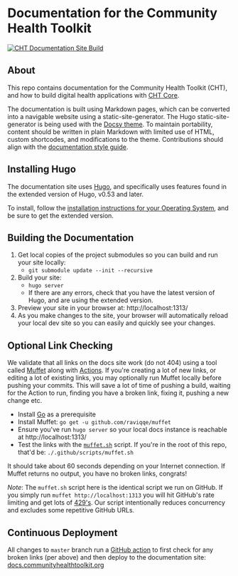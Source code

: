 # Documentation for the Community Health Toolkit

[![CHT Documentation Site Build](https://github.com/medic/cht-docs/workflows/CHT%20Documentation%20Site%20Build/badge.svg)](https://github.com/medic/cht-docs/actions)

## About

This repo contains documentation for the Community Health Toolkit (CHT), and how to build digital health applications with [CHT Core](https://github.com/medic/cht-core).

The documentation is built using Markdown pages, which can be converted into a navigable website using a static-site-generator. The Hugo static-site-generator is being used with the [Docsy theme](https://themes.gohugo.io/docsy/). To maintain portability, content should be written in plain Markdown with limited use of HTML, custom shortcodes, and modifications to the theme. Contributions should align with the [documentation style guide](https://docs.communityhealthtoolkit.org/contribute/docs/style-guide/).

## Installing Hugo

The documentation site uses [Hugo](https://gohugo.io/), and specifically uses features found in the extended version of Hugo, v0.53 and later.

To install, follow the [installation instructions for your Operating System](https://gohugo.io/getting-started/installing/), and be sure to get the extended version.

## Building the Documentation

1. Get local copies of the project submodules so you can build and run your site locally:
   - `git submodule update --init --recursive`
1. Build your site:
   - `hugo server`
   - If there are any errors, check that you have the latest version of Hugo, and are using the extended version.
1. Preview your site in your browser at: http://localhost:1313/
1. As you make changes to the site, your browser will automatically reload your local dev site so you can easily and quickly see your changes. 

## Optional Link Checking

We validate that all links on the docs site work (do not 404) using a tool called [Muffet](https://github.com/raviqqe/muffet) along with  [Actions](https://github.com/features/actions).  If you're creating a lot of new links, or editing a lot of existing links, you may optionally run Muffet locally before pushing your commits.  This will save a lot of time of pushing a build, waiting for the Action to run, finding you have a broken link, fixing it, pushing a new change etc.

  - Install [Go](https://golang.org/doc/install) as a prerequisite 
  - Install Muffet: `go get -u github.com/raviqqe/muffet`
  - Ensure you've run `hugo server` so your local docs instance is reachable at http://localhost:1313/
  - Test the links with the [`muffet.sh`](https://github.com/medic/cht-docs/blob/master/.github/scripts/muffet.sh) script.  If you're in the root of this repo, that'd be: `./.github/scripts/muffet.sh` 
  
It should take about 60 seconds depending on your Internet connection. If Muffet returns no output, you have no broken links, congrats! 

_Note_: The `muffet.sh` script here is the identical script we run on GitHub. If you simply run `muffet http://localhost:1313` you will hit GitHub's rate limiting and get lots of [429's](https://developer.mozilla.org/en-US/docs/Web/HTTP/Status/429). Our script intentionally reduces concurrency and excludes some repetitive GitHub URLs.

## Continuous Deployment

All changes to `master` branch run a [GitHub action](.github/workflows/ci.yml) to first check for any broken links (per above) and then deploy to the documentation site: [docs.communityhealthtoolkit.org](https://docs.communityhealthtoolkit.org)